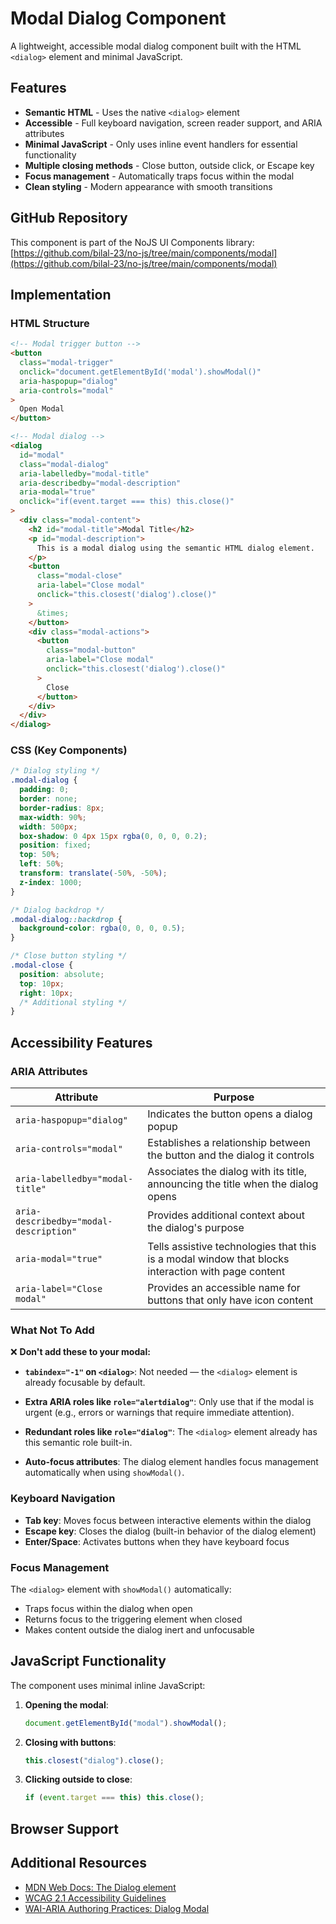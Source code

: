 # Modal Dialog Component

A lightweight, accessible modal dialog component built with the HTML `<dialog>` element and minimal JavaScript.

## Features

- **Semantic HTML** - Uses the native `<dialog>` element
- **Accessible** - Full keyboard navigation, screen reader support, and ARIA attributes
- **Minimal JavaScript** - Only uses inline event handlers for essential functionality
- **Multiple closing methods** - Close button, outside click, or Escape key
- **Focus management** - Automatically traps focus within the modal
- **Clean styling** - Modern appearance with smooth transitions

## GitHub Repository

This component is part of the NoJS UI Components library:
[https://github.com/bilal-23/no-js/tree/main/components/modal](https://github.com/bilal-23/no-js/tree/main/components/modal)

## Implementation

### HTML Structure

```html
<!-- Modal trigger button -->
<button
  class="modal-trigger"
  onclick="document.getElementById('modal').showModal()"
  aria-haspopup="dialog"
  aria-controls="modal"
>
  Open Modal
</button>

<!-- Modal dialog -->
<dialog
  id="modal"
  class="modal-dialog"
  aria-labelledby="modal-title"
  aria-describedby="modal-description"
  aria-modal="true"
  onclick="if(event.target === this) this.close()"
>
  <div class="modal-content">
    <h2 id="modal-title">Modal Title</h2>
    <p id="modal-description">
      This is a modal dialog using the semantic HTML dialog element.
    </p>
    <button
      class="modal-close"
      aria-label="Close modal"
      onclick="this.closest('dialog').close()"
    >
      &times;
    </button>
    <div class="modal-actions">
      <button
        class="modal-button"
        aria-label="Close modal"
        onclick="this.closest('dialog').close()"
      >
        Close
      </button>
    </div>
  </div>
</dialog>
```

### CSS (Key Components)

```css
/* Dialog styling */
.modal-dialog {
  padding: 0;
  border: none;
  border-radius: 8px;
  max-width: 90%;
  width: 500px;
  box-shadow: 0 4px 15px rgba(0, 0, 0, 0.2);
  position: fixed;
  top: 50%;
  left: 50%;
  transform: translate(-50%, -50%);
  z-index: 1000;
}

/* Dialog backdrop */
.modal-dialog::backdrop {
  background-color: rgba(0, 0, 0, 0.5);
}

/* Close button styling */
.modal-close {
  position: absolute;
  top: 10px;
  right: 10px;
  /* Additional styling */
}
```

## Accessibility Features

### ARIA Attributes

| Attribute                              | Purpose                                                                                            |
| -------------------------------------- | -------------------------------------------------------------------------------------------------- |
| `aria-haspopup="dialog"`               | Indicates the button opens a dialog popup                                                          |
| `aria-controls="modal"`                | Establishes a relationship between the button and the dialog it controls                           |
| `aria-labelledby="modal-title"`        | Associates the dialog with its title, announcing the title when the dialog opens                   |
| `aria-describedby="modal-description"` | Provides additional context about the dialog's purpose                                             |
| `aria-modal="true"`                    | Tells assistive technologies that this is a modal window that blocks interaction with page content |
| `aria-label="Close modal"`             | Provides an accessible name for buttons that only have icon content                                |

### What Not To Add

❌ **Don't add these to your modal:**

- **`tabindex="-1"` on `<dialog>`**: Not needed — the `<dialog>` element is already focusable by default.
- **Extra ARIA roles like `role="alertdialog"`**: Only use that if the modal is urgent (e.g., errors or warnings that require immediate attention).

- **Redundant roles like `role="dialog"`**: The `<dialog>` element already has this semantic role built-in.

- **Auto-focus attributes**: The dialog element handles focus management automatically when using `showModal()`.

### Keyboard Navigation

- **Tab key**: Moves focus between interactive elements within the dialog
- **Escape key**: Closes the dialog (built-in behavior of the dialog element)
- **Enter/Space**: Activates buttons when they have keyboard focus

### Focus Management

The `<dialog>` element with `showModal()` automatically:

- Traps focus within the dialog when open
- Returns focus to the triggering element when closed
- Makes content outside the dialog inert and unfocusable

## JavaScript Functionality

The component uses minimal inline JavaScript:

1. **Opening the modal**:

   ```js
   document.getElementById("modal").showModal();
   ```

2. **Closing with buttons**:

   ```js
   this.closest("dialog").close();
   ```

3. **Clicking outside to close**:
   ```js
   if (event.target === this) this.close();
   ```

## Browser Support

## Additional Resources

- [MDN Web Docs: The Dialog element](https://developer.mozilla.org/en-US/docs/Web/HTML/Element/dialog)
- [WCAG 2.1 Accessibility Guidelines](https://www.w3.org/TR/WCAG21/)
- [WAI-ARIA Authoring Practices: Dialog Modal](https://www.w3.org/WAI/ARIA/apg/patterns/dialogmodal/)
